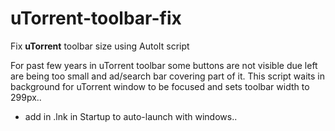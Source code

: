 # uTorrent-toolbar-fix
Fix <b>uTorrent</b> toolbar size using AutoIt script

For past few years in uTorrent toolbar some buttons are not visible due left are being too small and ad/search bar covering part of it.
This script waits in background for uTorrent window to be focused and sets toolbar width to 299px..

- add in .lnk in Startup to auto-launch with windows..
